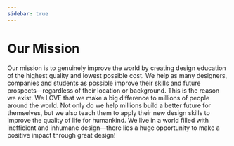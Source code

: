 ```yaml
---
sidebar: true
---
```


# Our Mission

Our mission is to genuinely improve the world by creating design education of the highest quality and lowest possible cost. We help as many designers, companies and students as possible improve their skills and future prospects—regardless of their location or background. This is the reason we exist. We LOVE that we make a big difference to millions of people around the world.
Not only do we help millions build a better future for themselves, but we also teach them to apply their new design skills to improve the quality of life for humankind. We live in a world filled with inefficient and inhumane design—there lies a huge opportunity to make a positive impact through great design!

